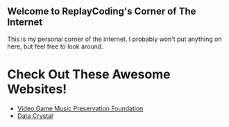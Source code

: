 ## Welcome to ReplayCoding's Corner of The Internet
This is my personal corner of the internet. I probably won't put anything on here, but feel free to look around.

# Check Out These Awesome Websites!
- [Video Game Music Preservation Foundation](http://www.vgmpf.com/Wiki/index.php)
- [Data Crystal](https://datacrystal.romhacking.net)
